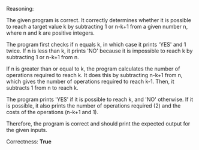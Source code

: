 Reasoning: 

The given program is correct. It correctly determines whether it is possible to reach a target value k by subtracting 1 or n-k+1 from a given number n, where n and k are positive integers. 

The program first checks if n equals k, in which case it prints 'YES' and 1 twice. If n is less than k, it prints 'NO' because it is impossible to reach k by subtracting 1 or n-k+1 from n. 

If n is greater than or equal to k, the program calculates the number of operations required to reach k. It does this by subtracting n-k+1 from n, which gives the number of operations required to reach k-1. Then, it subtracts 1 from n to reach k. 

The program prints 'YES' if it is possible to reach k, and 'NO' otherwise. If it is possible, it also prints the number of operations required (2) and the costs of the operations (n-k+1 and 1). 

Therefore, the program is correct and should print the expected output for the given inputs.

Correctness: **True**